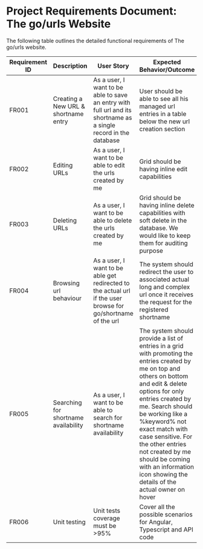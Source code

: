 # Project Requirements Document: The go/urls Website

The following table outlines the detailed functional requirements of The go/urls website.

| Requirement ID | Description | User Story | Expected Behavior/Outcome |
|---------------|-------------|------------|--------------------------|
| FR001 | Creating a New URL & shortname entry | As a user, I want to be able to save an entry with full url and its shortname as a single record in the database | User should be able to see all his managed url entries in a table below the new url creation section |
| FR002 | Editing URLs | As a user, I want to be able to edit the urls created by me | Grid should be having inline edit capabilities |
| FR003 | Deleting URLs | As a user, I want to be able to delete the urls created by me | Grid should be having inline delete capabilities with soft delete in the database. We would like to keep them for auditing purpose |
| FR004 | Browsing url behaviour | As a user, I want to be able get redirected to the actual url if the user browse for go/shortname of the url | The system should redirect the user to associated actual long and complex url once it receives the request for the registered shortname |
| FR005 | Searching for shortname availability | As a user, I want to be able to search for shortname availability | The system should provide a list of entries in a grid with promoting the entries created by me on top and others on bottom and edit & delete options for only entries created by me. Search should be working like a %keyword% not exact match with case sensitive. For the other entries not created by me should be coming with an information icon showing the details of the actual owner on hover |
| FR006 | Unit testing | Unit tests coverage must be >95% | Cover all the possible scenarios for Angular, Typescript and API code |
